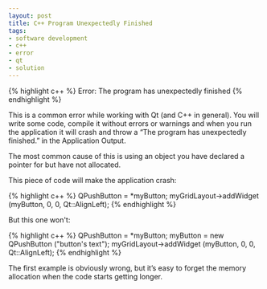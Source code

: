 ```yaml
---
layout: post
title: C++ Program Unexpectedly Finished
tags:
- software development
- c++
- error
- qt
- solution
---
```


{% highlight c++ %}
Error: The program has unexpectedly finished
{% endhighlight %}

This is a common error while working with Qt (and C++ in general). You will write
some code, compile it without errors or warnings and when you run the application
it will crash and throw a “The program has unexpectedly finished.” in the
Application Output.

The most common cause of this is using an object you have declared a pointer for
but have not allocated.

This piece of code will make the application crash:


{% highlight c++ %}
QPushButton = *myButton;
myGridLayout->addWidget (myButton, 0, 0, Qt::AlignLeft);
{% endhighlight %}

But this one won't:

{% highlight c++ %}
QPushButton = *myButton;
myButton = new QPushButton ("button's text");
myGridLayout->addWidget (myButton, 0, 0, Qt::AlignLeft);
{% endhighlight %}

The first example is obviously wrong, but it’s easy to forget the memory
allocation when the code starts getting longer.
